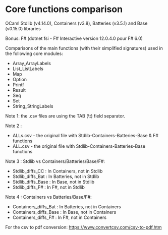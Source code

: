 # Core functions comparison

OCaml Stdlib (v4.14.0), Containers (v3.8), Batteries (v3.5.1) and Base (v0.15.0) libraries 

Bonus: F# (dotnet fsi - F# Interactive version 12.0.4.0 pour F# 6.0)


Comparisons of the main functions (with their simplified signatures) used in the following core modules:
- Array_ArrayLabels
- List_ListLabels
- Map
- Option
- Printf
- Result
- Seq
- Set
- String_StringLabels

Note 1: the .csv files are using the TAB (\t) field separator.

Note 2 : 
- ALLs.csv - the original file with Stdlib-Containers-Batteries-Base & F# functions
- ALL.csv  - the original file with Stdlib-Containers-Batteries-Base functions
         
Note 3 : Stdlib vs Containers/Batteries/Base/F#:
- Stdlib_diffs_CC   : In Containers, not in Stdlib 
- Stdlib_diffs_Bat  : In Batteries, not in Stdlib 
- Stdlib_diffs_Base : In Base, not in Stdlib
- Stdlib_diffs_F#   : In F#, not in Stdlib

Note 4 : Containers vs Batteries/Base/F#:
- Containers_diffs_Bat  : In Batteries, not in Containers
- Containers_diffs_Base : In Base, not in Containers
- Containers_diffs_F#   : In F#, not in Containers

For the csv to pdf conversion:
https://www.convertcsv.com/csv-to-pdf.htm
